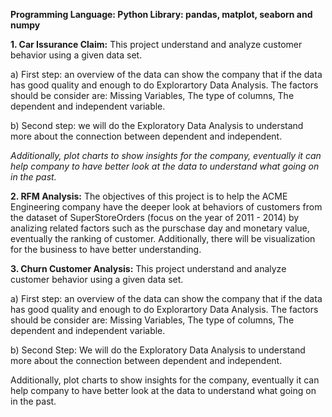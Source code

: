 **Programming Language: Python
Library: pandas, matplot, seaborn and numpy**


**1. Car Issurance Claim:**
This project understand and analyze customer behavior using a given data set.

a) First step: an overview of the data can show the company that if the data has good quality and enough to do Explorartory Data Analysis. The factors should be consider are: Missing Variables, The type of columns, The dependent and independent variable.

b) Second step: we will do the Exploratory Data Analysis to understand more about the connection between dependent and independent.

_Additionally, plot charts to show insights for the company, eventually it can help company to have better look at the data to understand what going on in the past._

**2. RFM Analysis:**
The objectives of this project is to help the ACME Engineering company have the deeper look at behaviors of customers from the dataset of SuperStoreOrders (focus on the year of 2011 - 2014) by analizing related factors such as the purschase day and monetary value, eventually the ranking of customer. Additionally, there will be visualization for the business to have better understanding.

**3. Churn Customer Analysis:**
This project understand and analyze customer behavior using a given data set.

a) First step: an overview of the data can show the company that if the data has good quality and enough to do Explorartory Data Analysis. The factors should be consider are:
Missing Variables, The type of columns, The dependent and independent variable.

b) Second Step: We will do the Exploratory Data Analysis to understand more about the connection between dependent and independent.

Additionally, plot charts to show insights for the company, eventually it can help company to have better look at the data to understand what going on in the past.

